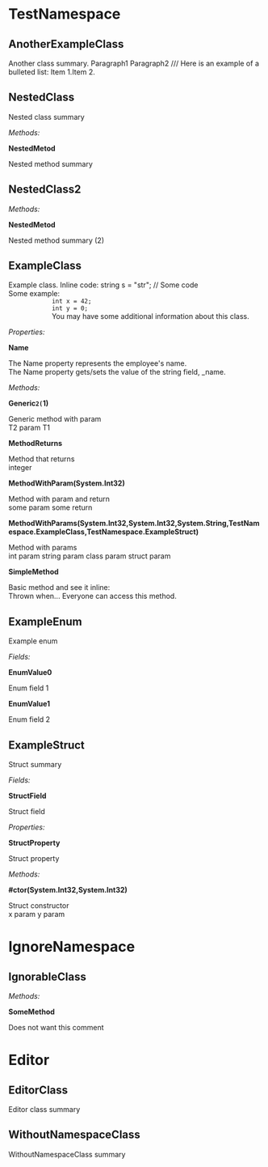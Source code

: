 # TestNamespace


## AnotherExampleClass

<member name="T:TestNamespace.AnotherExampleClass">
  <summary>
            Another class summary.
            <para>
            Paragraph1
            </para><para>
            Paragraph2
            </para>
            /// <para>Here is an example of a bulleted list:
            <list type="bullet"><item><description>Item 1.</description></item><item><description>Item 2.</description></item></list></para></summary>
</member>

## NestedClass

<member name="T:TestNamespace.AnotherExampleClass.NestedClass">
  <summary>
            Nested class summary
            </summary>
</member>

*Methods:*


**NestedMetod**

<member name="M:TestNamespace.AnotherExampleClass.NestedClass.NestedMetod">
  <summary>
            Nested method summary
            </summary>
</member>

## NestedClass2


*Methods:*


**NestedMetod**

<member name="M:TestNamespace.AnotherExampleClass.NestedClass2.NestedMetod">
  <summary>
            Nested method summary (2)
            </summary>
</member>

## ExampleClass

<member name="T:TestNamespace.ExampleClass">
  <summary>
            Example class. Inline code: <c>string s = "str"; // Some code</c></summary>
  <example>
            Some example:
            <code>
            int x = 42;
            int y = 0;
            </code></example>
  <remarks>
            You may have some additional information about this class.
            </remarks>
</member>

*Properties:*


**Name**

<member name="P:TestNamespace.ExampleClass.Name">
  <summary>The Name property represents the employee's name.</summary>
  <value>The Name property gets/sets the value of the string field, _name.</value>
</member>

*Methods:*


**Generic``2(``1)**

<member name="M:TestNamespace.ExampleClass.Generic``2(``1)">
  <summary>
            Generic method with <typeparamref name="T2" /> param
            </summary>
  <param name="arg">T2 param</param>
  <returns>T1</returns>
</member>

**MethodReturns**

<member name="M:TestNamespace.ExampleClass.MethodReturns">
  <summary>
            Method that returns
            </summary>
  <returns>integer</returns>
  <seealso cref="M:TestNamespace.ExampleClass.MethodWithParam(System.Int32)" />
</member>

**MethodWithParam(System.Int32)**

<member name="M:TestNamespace.ExampleClass.MethodWithParam(System.Int32)">
  <summary>
            Method with param <paramref name="x" /> and return
            </summary>
  <param name="x">some param</param>
  <returns>some return</returns>
</member>

**MethodWithParams(System.Int32,System.Int32,System.String,TestNamespace.ExampleClass,TestNamespace.ExampleStruct)**

<member name="M:TestNamespace.ExampleClass.MethodWithParams(System.Int32,System.Int32,System.String,TestNamespace.ExampleClass,TestNamespace.ExampleStruct)">
  <summary>
            Method with params
            </summary>
  <param name="a">
  </param>
  <param name="x">int param</param>
  <param name="y">string param</param>
  <param name="z">class param</param>
  <param name="w">struct param</param>
</member>

**SimpleMethod**

<member name="M:TestNamespace.ExampleClass.SimpleMethod">
  <summary>
            Basic method and see it inline: <see cref="M:TestNamespace.ExampleClass.MethodReturns" /></summary>
  <exception cref="T:System.Exception">Thrown when...</exception>
  <permission cref="T:System.Security.PermissionSet">Everyone can access this method.</permission>
</member>

## ExampleEnum

<member name="T:TestNamespace.ExampleEnum">
  <summary>
            Example enum
            </summary>
</member>

*Fields:*


**EnumValue0**

<member name="F:TestNamespace.ExampleEnum.EnumValue0">
  <summary>
            Enum field 1	
            </summary>
</member>

**EnumValue1**

<member name="F:TestNamespace.ExampleEnum.EnumValue1">
  <summary>
            Enum field 2	
            </summary>
</member>

## ExampleStruct

<member name="T:TestNamespace.ExampleStruct">
  <summary>
            Struct summary
            </summary>
</member>

*Fields:*


**StructField**

<member name="F:TestNamespace.ExampleStruct.StructField">
  <summary>
            Struct field
            </summary>
</member>

*Properties:*


**StructProperty**

<member name="P:TestNamespace.ExampleStruct.StructProperty">
  <summary>
            Struct property
            </summary>
</member>

*Methods:*


**#ctor(System.Int32,System.Int32)**

<member name="M:TestNamespace.ExampleStruct.#ctor(System.Int32,System.Int32)">
  <summary>
            Struct constructor
            </summary>
  <param name="x">x param</param>
  <param name="y">y param</param>
</member>

# IgnoreNamespace


## IgnorableClass


*Methods:*


**SomeMethod**

<member name="M:TestNamespace.IgnoreNamespace.IgnorableClass.SomeMethod">
  <summary>
            Does not want this comment
            </summary>
</member>

# Editor


## EditorClass

<member name="T:TestNamespace.Editor.EditorClass">
  <summary>
            Editor class summary
            </summary>
</member>

## WithoutNamespaceClass

<member name="T:WithoutNamespaceClass">
  <summary>
            WithoutNamespaceClass summary
            </summary>
</member>

